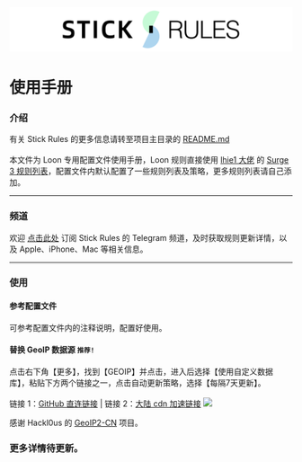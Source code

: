 ![](https://raw.githubusercontent.com/GeQ1an/Rules/master/Images/StickLogoMedium.png)
# 使用手册

### 介绍

有关 Stick Rules 的更多信息请转至项目主目录的 [README.md](https://github.com/GeQ1an/Rules/blob/master/README.md)<br>
<br>
本文件为 Loon 专用配置文件使用手册，Loon 规则直接使用 [lhie1 大佬](https://github.com/lhie1) 的 [Surge 3 规则列表](https://github.com/dler-io/Rules/tree/main/Surge/Surge%203/Provider)，配置文件内默认配置了一些规则列表及策略，更多规则列表请自己添加。

---

### 频道

欢迎 [点击此处](https://t.me/usestick) 订阅 Stick Rules 的 Telegram 频道，及时获取规则更新详情，以及 Apple、iPhone、Mac 等相关信息。

---

### 使用
#### 参考配置文件
可参考配置文件内的注释说明，配置好使用。

#### 替换 GeoIP 数据源 `推荐!`
点击右下角【更多】，找到【GEOIP】并点击，进入后选择【使用自定义数据库】，粘贴下方两个链接之一，点击自动更新策略，选择【每隔7天更新】。<br>
<br>
链接 1：[GitHub 直连链接](https://github.com/Hackl0us/GeoIP2-CN/raw/release/Country.mmdb) | 链接 2：[大陆 cdn 加速链接](https://cdn.jsdelivr.net/gh/Hackl0us/GeoIP2-CN@release/Country.mmdb)
![](https://raw.githubusercontent.com/GeQ1an/Rules/master/Images/Loon01.png)

感谢 Hackl0us 的 [GeoIP2-CN](https://github.com/Hackl0us/GeoIP2-CN) 项目。
<br>
### 更多详情待更新。

